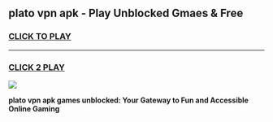 
## plato vpn apk - Play Unblocked Gmaes & Free
<h3>
<a href="https://premium.freeplayer.one?title=plato_vpn_apk&ref=19F">CLICK TO PLAY</a></h3>
<hr>

<h3>
<a href="https://premium.freeplayer.one?title=plato_vpn_apk&ref=19F">CLICK 2 PLAY</a>
  
</h3>

<a href="https://premium.freeplayer.one?title=plato_vpn_apk&ref=19F/"><img src="https://clearcache.store/games.png"></a>


**plato vpn apk games unblocked: Your Gateway to Fun and Accessible Online Gaming**

